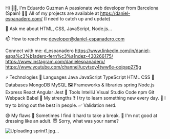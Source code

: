 Hi 👋🏻, I'm Eduardo Guzman
A passionate web developer from Barcelona (Spain)
👨‍💻 All of my projects are available at https://daniel-espanadero.com/ (I need to catch up and update)

💬 Ask me about HTML, CSS, JavaScript, Node.js...

📫 How to reach me developer@daniel-espanadero.com

Connect with me:
d_espanadero https://www.linkedin.com/in/daniel-espa%c3%b1adero-fern%c3%a1ndez-430266175/ https://www.instagram.com/danielespanadero/ https://www.youtube.com/channel/ucytsoy4tww6e-ooipap275g


⚡ Technologies
💬 Languages
Java	JavaScript	TypeScript	HTML	CSS
💾 Databases
MongoDB	MySQL
🖼️ Frameworks & libraries
spring	Node.js	Express	React	Angular	Jest
🔧 Tools
IntelliJ	Visual Studio Code	npm	Git	Webpack	Babel
💪 My strengths
❓ I try to learn something new every day.
👥 I try to bring out the best in people.
✅ Validation nerd.

😅 My flaws
🤯 Sometimes I find it hard to take a break.
👕 I'm not good at dressing like an adult.
😇 Sorry, what was your name?


![Uploading sprint1.jpg…]()
